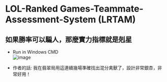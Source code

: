 # LOL-Ranked Games-Teammate-Assessment-System (LRTAM)
## 如果勝率可以騙人，那麼實力指標就是剋星
- Run in Windows CMD <br/>
![image](https://github.com/hung0125/LOL-Ranked-Games-Teammate-Assessment-Model/assets/65654501/cc5ae551-1693-4996-bf18-7e162fa8e327)

- 作者的話: 我在翡翠局用這連續幾場準確找出混分禽獸了，設計非常銀杏，非常好用！
